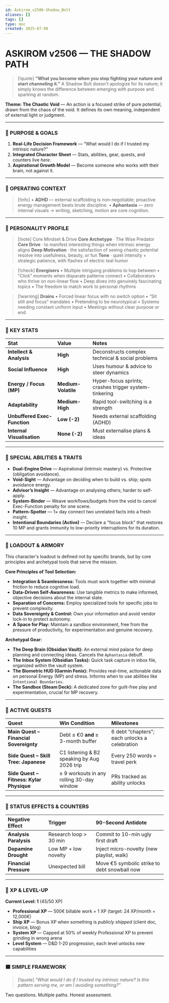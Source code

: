 ```yaml
---
id: Askirom_v2506-Shadow_Bolt
aliases: []
tags: []
type: moc
created: 2025-07-08
---
```


# ASKIROM v2506 — THE SHADOW PATH

> [!quote]
> **“What you become when you stop fighting your nature and start channeling it.”**
> A Shadow Bolt doesn't apologize for its nature; it simply knows the difference between emerging with purpose and sparking at random.

**Theme: The Chaotic Void** — An action is a focused strike of pure potential, drawn from the chaos of the void. It defines its own meaning, independent of external light or judgment.

---

### 🔹 PURPOSE & GOALS

1. **Real-Life Decision Framework** — “What would I do if I trusted my intrinsic nature?”
2. **Integrated Character Sheet** — Stats, abilities, gear, quests, and counters live _here_.
3. **Aspirational Growth Model** — Become someone who works _with_ their brain, not against it.

---

### 🔹 OPERATING CONTEXT

> [!info]
> • **ADHD** — external scaffolding is non-negotiable; proactive energy management beats brute discipline.
> • **Aphantasia** — zero internal visuals → writing, sketching, motion are core cognition.

---

### 🔹 PERSONALITY PROFILE

> [!note] Core Mindset & Drive
> **Core Archetype** · The Wise Predator
> **Core Drive** · to manifest interesting things when intrinsic energy aligns
> **Deep Motivation** · the satisfaction of seeing chaotic potential resolve into usefulness, beauty, or fun
> **Tone** · quiet intensity + strategic patience, with flashes of electric teal humor

> [!check] **Energisers**
> • Multiple intriguing problems to hop between
> • “Click” moments when disparate patterns connect
> • Collaborators who thrive on non-linear flow
> • Deep dives into genuinely fascinating topics
> • The freedom to match work to personal rhythms

> [!warning] **Drains**
> • Forced linear focus with no switch option
> • “Sit still and focus” mandates
> • Pretending to be neurotypical
> • Systems needing constant uniform input
> • Meetings without clear purpose or end

---

### 🔹 KEY STATS

| Stat                         | Value               | Notes                                                 |
| :--------------------------- | :------------------ | :---------------------------------------------------- |
| **Intellect & Analysis**     | **High**            | Deconstructs complex technical & social problems      |
| **Social Influence**         | **High**            | Uses humour & advice to steer dynamics                |
| **Energy / Focus (MP)**      | **Medium-Volatile** | Hyper-focus sprints; crashes trigger system-tinkering |
| **Adaptability**             | **Medium-High**     | Rapid tool-switching is a strength                    |
| **Unbuffered Exec-Function** | **Low (-2)**        | Needs external scaffolding (ADHD)                     |
| **Internal Visualisation**   | **None (-2)**       | Must externalise plans & ideas                        |

---

### 🔹 SPECIAL ABILITIES & TRAITS

- **Dual-Engine Drive** — Aspirational (intrinsic mastery) vs. Protective (obligation avoidance).
- **Void-Sight** — Advantage on deciding when to build vs. ship; spots avoidance energy.
- **Advisor’s Insight** — Advantage on analysing others; harder to self-apply.
- **System-Binder** — Weave workflows/budgets from the void to cancel Exec-Function penalty for one scene.
- **Pattern-Spotter** — 1× day connect two unrelated facts into a fresh insight.
- **Intentional Boundaries (Active)** — Declare a "focus block" that restores 10 MP and grants immunity to low-priority interruptions for its duration.

---

### 🔹 LOADOUT & ARMORY

This character's loadout is defined not by specific brands, but by core principles and archetypal tools that serve the mission.

**Core Principles of Tool Selection:**

- **Integration & Seamlessness:** Tools must work together with minimal friction to reduce cognitive load.
- **Data-Driven Self-Awareness:** Use tangible metrics to make informed, objective decisions about the internal state.
- **Separation of Concerns:** Employ specialized tools for specific jobs to prevent complexity.
- **Data Sovereignty & Control:** Own your information and avoid vendor lock-in to protect autonomy.
- **A Space for Play:** Maintain a sandbox environment, free from the pressure of productivity, for experimentation and genuine recovery.

**Archetypal Gear:**

- **The Deep Brain (Obsidian Vault):** An external mind palace for deep planning and connecting ideas. Cancels the `Aphantasia` debuff.
- **The Inbox System (Obsidian Tasks):** Quick task capture in inbox file, organized within the vault system.
- **The Biometric HUD (Garmin Fenix):** Provides real-time, actionable data on personal Energy (MP) and stress. Informs when to use abilities like `Intentional Boundaries`.
- **The Sandbox (Steam Deck):** A dedicated zone for guilt-free play and experimentation, crucial for MP recovery.

---

### 🔹 ACTIVE QUESTS

| Quest                                    | Win Condition                               | Milestones                                    |
| :--------------------------------------- | :------------------------------------------ | :-------------------------------------------- |
| **Main Quest – Financial Sovereignty**   | Debt ≤ €0 **and** ≥ 3-month buffer          | 6 debt “chapters”; each unlocks a celebration |
| **Side Quest – Skill Tree: Japanese**    | C1 listening & B2 speaking by Aug 2026 trip | Every 250 words = travel perk                 |
| **Side Quest – Fitness: Kylar Physique** | ≥ 9 workouts in any rolling 30-day window   | PRs tracked as ability unlocks                |

---

### 🔹 STATUS EFFECTS & COUNTERS

| Negative Effect        | Trigger                | 90-Second Antidote                           |
| :--------------------- | :--------------------- | :------------------------------------------- |
| **Analysis Paralysis** | Research loop > 30 min | Commit to 10-min ugly first draft            |
| **Dopamine Drought**   | Low MP + low novelty   | Inject micro-novelty (new playlist, walk)    |
| **Financial Pressure** | Unexpected bill        | Move €5 symbolic strike to debt snowball now |

---

### 🔹 XP & LEVEL-UP

**Current Level: 1** (45/50 XP)

- **Professional XP** — 500€ billable work = 1 XP (target: 24 XP/month = 12,000€)
- **Ship XP** — Bonus XP when something is _publicly shipped_ (client doc, invoice, blog)
- **System XP** — Capped at 50% of weekly Professional XP to prevent grinding in wrong arena
- **Level System** — D&D 1-20 progression, each level unlocks new capabilities

---

### 🟦 SIMPLE FRAMEWORK

> [!quote]
> _“What would I do if I trusted my intrinsic nature?_
> _Is this pattern serving me, or am I avoiding something?”_

Two questions. Multiple paths. Honest assessment.
